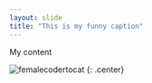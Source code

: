 ```yaml
---
layout: slide
title: "This is my funny caption"
---
```


My content

![femalecodertocat](https://octodex.github.com/images/femalecodertocat.png)
{: .center}
